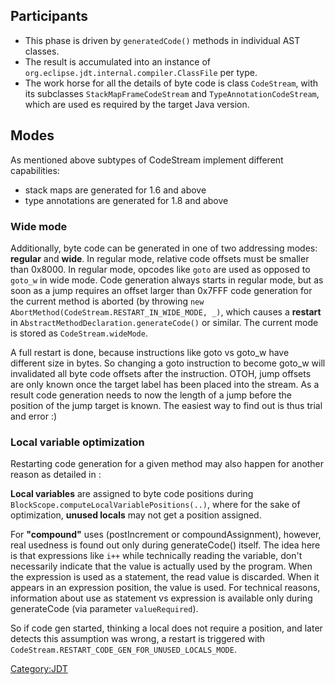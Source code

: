 ## Participants

  - This phase is driven by `generatedCode()` methods in individual AST
    classes.
  - The result is accumulated into an instance of
    `org.eclipse.jdt.internal.compiler.ClassFile` per type.
  - The work horse for all the details of byte code is class
    `CodeStream`, with its subclasses `StackMapFrameCodeStream` and
    `TypeAnnotationCodeStream`, which are used es required by the target
    Java version.

## Modes

As mentioned above subtypes of CodeStream implement different
capabilities:

  - stack maps are generated for 1.6 and above
  - type annotations are generated for 1.8 and above

### Wide mode

Additionally, byte code can be generated in one of two addressing modes:
**regular** and **wide**. In regular mode, relative code offsets must be
smaller than 0x8000. In regular mode, opcodes like `goto` are used as
opposed to `goto_w` in wide mode. Code generation always starts in
regular mode, but as soon as a jump requires an offset larger than
0x7FFF code generation for the current method is aborted (by throwing
`new AbortMethod(CodeStream.RESTART_IN_WIDE_MODE, _)`, which causes a
**restart** in `AbstractMethodDeclaration.generateCode()` or similar.
The current mode is stored as `CodeStream.wideMode`.

A full restart is done, because instructions like goto vs goto_w have
different size in bytes. So changing a goto instruction to become
goto_w will invalidated all byte code offsets after the instruction.
OTOH, jump offsets are only known once the target label has been placed
into the stream. As a result code generation needs to now the length of
a jump before the position of the jump target is known. The easiest way
to find out is thus trial and error :)

### Local variable optimization

Restarting code generation for a given method may also happen for
another reason as detailed in :

**Local variables** are assigned to byte code positions during
`BlockScope.computeLocalVariablePositions(..)`, where for the sake of
optimization, **unused locals** may not get a position assigned.

For **"compound"** uses (postIncrement or compoundAssignment), however,
real usedness is found out only during generateCode() itself. The idea
here is that expressions like `i++` while technically reading the
variable, don't necessarily indicate that the value is actually used by
the program. When the expression is used as a statement, the read value
is discarded. When it appears in an expression position, the value is
used. For technical reasons, information about use as statement vs
expression is available only during generateCode (via parameter
`valueRequired`).

So if code gen started, thinking a local does not require a position,
and later detects this assumption was wrong, a restart is triggered with
`CodeStream.RESTART_CODE_GEN_FOR_UNUSED_LOCALS_MODE`.

[Category:JDT](Category:JDT "wikilink")